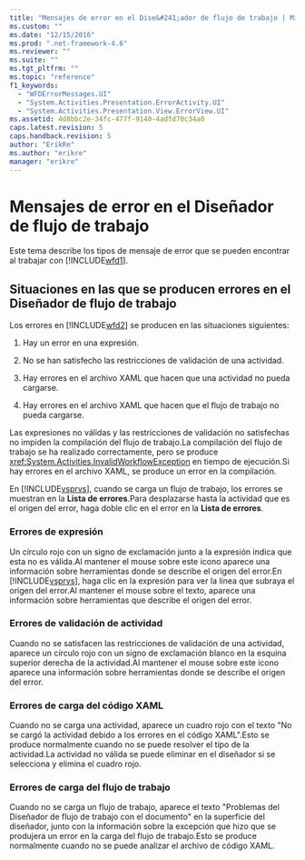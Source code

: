 ```yaml
---
title: "Mensajes de error en el Dise&#241;ador de flujo de trabajo | Microsoft Docs"
ms.custom: ""
ms.date: "12/15/2016"
ms.prod: ".net-framework-4.6"
ms.reviewer: ""
ms.suite: ""
ms.tgt_pltfrm: ""
ms.topic: "reference"
f1_keywords: 
  - "WFDErrorMessages.UI"
  - "System.Activities.Presentation.ErrorActivity.UI"
  - "System.Activities.Presentation.View.ErrorView.UI"
ms.assetid: 4d8bbc2e-34fc-477f-9140-4adfd70c34a0
caps.latest.revision: 5
caps.handback.revision: 5
author: "ErikRe"
ms.author: "erikre"
manager: "erikre"
---
```

# Mensajes de error en el Dise&#241;ador de flujo de trabajo
Este tema describe los tipos de mensaje de error que se pueden encontrar al trabajar con [!INCLUDE[wfd1](../workflow-designer/includes/wfd1_md.md)].  
  
## Situaciones en las que se producen errores en el Diseñador de flujo de trabajo  
 Los errores en [!INCLUDE[wfd2](../workflow-designer/includes/wfd2_md.md)] se producen en las situaciones siguientes:  
  
1.  Hay un error en una expresión.  
  
2.  No se han satisfecho las restricciones de validación de una actividad.  
  
3.  Hay errores en el archivo XAML que hacen que una actividad no pueda cargarse.  
  
4.  Hay errores en el archivo XAML que hacen que el flujo de trabajo no pueda cargarse.  
  
 Las expresiones no válidas y las restricciones de validación no satisfechas no impiden la compilación del flujo de trabajo.La compilación del flujo de trabajo se ha realizado correctamente, pero se produce <xref:System.Activities.InvalidWorkflowException> en tiempo de ejecución.Si hay errores en el archivo XAML, se produce un error en la compilación.  
  
 En [!INCLUDE[vsprvs](../code-quality/includes/vsprvs_md.md)], cuando se carga un flujo de trabajo, los errores se muestran en la **Lista de errores**.Para desplazarse hasta la actividad que es el origen del error, haga doble clic en el error en la **Lista de errores**.  
  
### Errores de expresión  
 Un círculo rojo con un signo de exclamación junto a la expresión indica que esta no es válida.Al mantener el mouse sobre este icono aparece una información sobre herramientas donde se describe el origen del error.En [!INCLUDE[vsprvs](../code-quality/includes/vsprvs_md.md)], haga clic en la expresión para ver la línea que subraya el origen del error.Al mantener el mouse sobre el texto, aparece una información sobre herramientas que describe el origen del error.  
  
### Errores de validación de actividad  
 Cuando no se satisfacen las restricciones de validación de una actividad, aparece un círculo rojo con un signo de exclamación blanco en la esquina superior derecha de la actividad.Al mantener el mouse sobre este icono aparece una información sobre herramientas donde se describe el origen del error.  
  
### Errores de carga del código XAML  
 Cuando no se carga una actividad, aparece un cuadro rojo con el texto "No se cargó la actividad debido a los errores en el código XAML".Esto se produce normalmente cuando no se puede resolver el tipo de la actividad.La actividad no válida se puede eliminar en el diseñador si se selecciona y elimina el cuadro rojo.  
  
### Errores de carga del flujo de trabajo  
 Cuando no se carga un flujo de trabajo, aparece el texto "Problemas del Diseñador de flujo de trabajo con el documento" en la superficie del diseñador, junto con la información sobre la excepción que hizo que se produjera un error en la carga del flujo de trabajo.Esto se produce normalmente cuando no se puede analizar el archivo de código XAML.